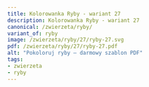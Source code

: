 ```yaml
---
title: Kolorowanka Ryby - wariant 27
description: Kolorowanka Ryby - wariant 27
canonical: /zwierzeta/ryby/
variant_of: ryby
image: /zwierzeta/ryby/27/ryby-27.svg
pdf: /zwierzeta/ryby/27/ryby-27.pdf
alt: "Pokoloruj ryby – darmowy szablon PDF"
tags:
- zwierzeta
- ryby
---
```


